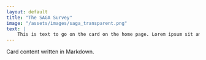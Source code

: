 ```yaml
---
layout: default
title: "The SAGA Survey"
image: "/assets/images/saga_transparent.png"
text: |
    This is text to go on the card on the home page. Lorem ipsum sit amet sit veroeros sed amet blandit consequat veroeros lorem blandit adipiscing et feugiat phasellus tempus dolore ipsum lorem dolore.
---
```


Card content written in Markdown.